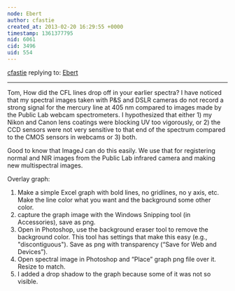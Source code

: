 ```yaml
---
node: Ebert
author: cfastie
created_at: 2013-02-20 16:29:55 +0000
timestamp: 1361377795
nid: 6061
cid: 3496
uid: 554
---
```




[cfastie](../profile/cfastie) replying to: [Ebert](../notes/cfastie/2-19-2013/ebert)

----
Tom,
How did the CFL lines drop off in your earlier spectra? I have noticed that my spectral images taken with P&S and DSLR cameras do not record a strong signal for the mercury line at 405 nm compared to images made by the Public Lab webcam spectrometers. I hypothesized that either 1) my Nikon and Canon lens coatings were blocking UV too vigorously, or 2) the CCD sensors were not very sensitive to that end of the spectrum compared to the CMOS sensors in webcams or 3) both.

Good to know that ImageJ can do this easily. We use that for registering normal and NIR images from the Public Lab infrared camera and making new multispectral images.

Overlay graph:
1) Make a simple Excel graph with bold lines, no gridlines, no y axis, etc. Make the line color what you want and the background some other color.
2) capture the graph image with the Windows Snipping tool (in Accessories), save as png.
3) Open in Photoshop, use the background eraser tool to remove the background color. This tool has settings that make this easy (e.g., "discontiguous"). Save as png with transparency (“Save for Web and Devices”).
4) Open spectral image in Photoshop and “Place” graph png file over it. Resize to match.
5) I added a drop shadow to the graph because some of it was not so visible.
